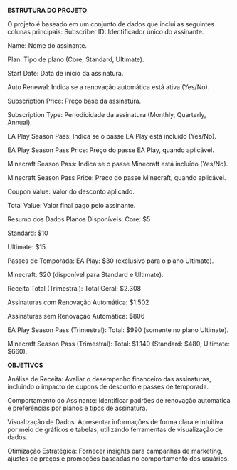 

**ESTRUTURA DO PROJETO**

O projeto é baseado em um conjunto de dados que inclui as seguintes colunas principais:
Subscriber ID: Identificador único do assinante.

Name: Nome do assinante.

Plan: Tipo de plano (Core, Standard, Ultimate).

Start Date: Data de início da assinatura.

Auto Renewal: Indica se a renovação automática está ativa (Yes/No).

Subscription Price: Preço base da assinatura.

Subscription Type: Periodicidade da assinatura (Monthly, Quarterly, Annual).

EA Play Season Pass: Indica se o passe EA Play está incluído (Yes/No).

EA Play Season Pass Price: Preço do passe EA Play, quando aplicável.

Minecraft Season Pass: Indica se o passe Minecraft está incluído (Yes/No).

Minecraft Season Pass Price: Preço do passe Minecraft, quando aplicável.

Coupon Value: Valor do desconto aplicado.

Total Value: Valor final pago pelo assinante.

Resumo dos Dados
Planos Disponíveis:
Core: $5

Standard: $10

Ultimate: $15

Passes de Temporada:
EA Play: $30 (exclusivo para o plano Ultimate).

Minecraft: $20 (disponível para Standard e Ultimate).

Receita Total (Trimestral):
Total Geral: $2.308

Assinaturas com Renovação Automática: $1.502

Assinaturas sem Renovação Automática: $806

EA Play Season Pass (Trimestral):
Total: $990 (somente no plano Ultimate).

Minecraft Season Pass (Trimestral):
Total: $1.140 (Standard: $480, Ultimate: $660).





**OBJETIVOS**

Análise de Receita: Avaliar o desempenho financeiro das assinaturas, incluindo o impacto de cupons de desconto e passes de temporada.

Comportamento do Assinante: Identificar padrões de renovação automática e preferências por planos e tipos de assinatura.

Visualização de Dados: Apresentar informações de forma clara e intuitiva por meio de gráficos e tabelas, utilizando ferramentas de visualização de dados.

Otimização Estratégica: Fornecer insights para campanhas de marketing, ajustes de preços e promoções baseadas no comportamento dos usuários.




